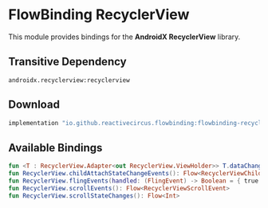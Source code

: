 # FlowBinding RecyclerView

This module provides bindings for the **AndroidX RecyclerView** library.

## Transitive Dependency

`androidx.recyclerview:recyclerview`

## Download

```groovy
implementation "io.github.reactivecircus.flowbinding:flowbinding-recyclerview:${flowbinding_version}"
```

## Available Bindings

```kotlin
fun <T : RecyclerView.Adapter<out RecyclerView.ViewHolder>> T.dataChanges(emitImmediately: Boolean = false): Flow<T>
fun RecyclerView.childAttachStateChangeEvents(): Flow<RecyclerViewChildAttachStateChangeEvent>
fun RecyclerView.flingEvents(handled: (FlingEvent) -> Boolean = { true }): Flow<FlingEvent>
fun RecyclerView.scrollEvents(): Flow<RecyclerViewScrollEvent>
fun RecyclerView.scrollStateChanges(): Flow<Int>
```

